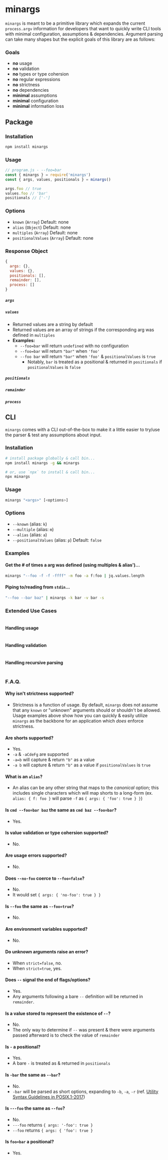 # minargs

`minargs` is meant to be a primitive library which expands the current `process.argv` information for developers that want to quickly write CLI tools with minimal configuration, assumptions & dependencies. Argument parsing can take many shapes but the explicit goals of this library are as follows:

### Goals
- **no** usage
- **no** validation
- **no** types or type cohersion
- **no** regular expressions
- **no** strictness
- **no** dependencies
- **minimal** assumptions
- **minimal** configuration
- **minimal** information loss

## Package

### Installation

```bash
npm install minargs
```

### Usage

```js
// program.js - --foo=bar
const { minargs } = require('minargs')
const { args, values, positionals } = minargs()

args.foo // true
values.foo // 'bar'
positionals // ['-']
```

### Options

- `known` (`Array`) Default: none
- `alias` (`Object`) Default: none
- `multiples` (`Array`) Default: none
- `positionalValues` (`Array`) Default: none

### Response Object

```js
{
  args: {},
  values: {},
  positionals: [],
  remainder: [],
  process: []
}
```

##### `args`

##### `values`
- Returned values are a string by default
- Returned values are an array of strings if the corresponding arg was defined in `multiples`
- **Examples:**
  - `--foo=bar` will return `undefined` with no configuration
  - `--foo=bar` will return `"bar"` when `'foo'`
  - `--foo bar` will return `"bar"` when `'foo'` & `positionalValues` is `true`
    - Notably, `bar` is treated as a positional & returned in `positionals` if `positionalValues` is `false`

##### `positionals`

##### `remainder`

##### `process`

## CLI

`minargs` comes with a CLI out-of-the-box to make it a little easier to try/use the parser & test any assumptions about input.

### Installation
```bash
# install package globally & call bin...
npm install minargs -g && minargs

# or, use `npx` to install & call bin...
npx minargs
```

### Usage

```bash
minargs "<args>" [<options>]
```

### Options
- `--known` (alias: `k`)
- `--multiple` (alias: `m`)
- `--alias` (alias: `a`)
- `--positionalValues` (alias: `p`) Default: `false`

### Examples

#### Get the # of times a arg was defined (using multiples & alias')...

```bash
minargs "--foo -f -f -ffff" -m foo -a f:foo | jq.values.length
```

#### Piping to/reading from `stdin`...
```bash
"--foo --bar baz" | minargs -k bar -v bar -s
```

### Extended Use Cases

```js
```

#### Handling usage

```js
```

#### Handling validation

```js
```

#### Handling recursive parsing

```js
```

### F.A.Q.

#### Why isn't strictness supported?
- Strictness is a function of usage. By default, `minargs` does not assume that any `known` or "unknown" arguments should or shouldn't be allowed. Usage examples above show how you can quickly & easily utilize `minargs` as the backbone for an application which _does_ enforce strictness.

#### Are shorts supported?
- Yes.
- `-a` & `-aCdeFg` are supported
- `-a=b` will capture & return `"b"` as a value
- `-a b` will capture & return `"b"` as a value if  `positionalValues` is `true`

#### What is an `alias`?
- An alias can be any other string that maps to the *canonical* option; this includes single characters which will map shorts to a long-form (ex. `alias: { f: foo }` will parse `-f` as `{ args: { 'foo': true } }`)

#### Is `cmd --foo=bar baz` the same as `cmd baz --foo=bar`?
- Yes.

#### Is value validation or type cohersion supported?
- No.

#### Are usage errors supported?
- No.

#### Does `--no-foo` coerce to `--foo=false`?
- No.
- It would set `{ args: { 'no-foo': true } }`

#### Is `--foo` the same as `--foo=true`?
- No.

#### Are environment variables supported?
- No.

#### Do unknown arguments raise an error?
- When `strict=false`, no.
- When `strict=true`, yes.

#### Does `--` signal the end of flags/options?
- Yes.
- Any arguments following a bare `--` definition will be returned in `remainder`.

#### Is a value stored to represent the existence of `--`?
- No.
- The only way to determine if `--` was present & there were arguments passed afterward is to check the value of `remainder`

#### Is `-` a positional?
- Yes.
- A bare `-` is treated as & returned in `positionals`

#### Is `-bar` the same as `--bar`?
- No.
- `-bar` will be parsed as short options, expanding to `-b`, `-a`, `-r` (ref. [Utility Syntax Guidelines in POSIX.1-2017](https://pubs.opengroup.org/onlinepubs/9699919799/basedefs/V1_chap12.html))

#### Is `---foo` the same as `--foo`?
- No.
- `---foo` returns `{ args: '-foo': true }`
- `--foo` returns `{ args: { 'foo': true }`

#### Is `foo=bar` a positional?
- Yes.

